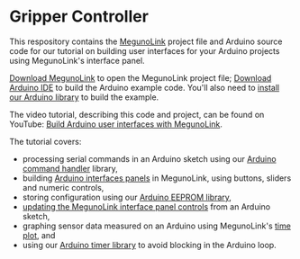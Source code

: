 # Gripper Controller

This respository contains the [MegunoLink](https://www.MegunoLink.com) project file and Arduino source code for 
our tutorial on building user interfaces for your Arduino projects using MegunoLink's interface panel. 

[Download MegunoLink](https://www.MegunoLink.com/download/) to open the MegunoLink project file; [Download Arduino IDE](https://www.arduino.cc/en/software) 
to build the Arduino example code. You'll also need to [install our Arduino library](https://www.megunolink.com/documentation/install/arduino-integration-setup/) to build the example. 

The video tutorial, describing this code and project, can be found on YouTube: [Build Arduino user interfaces with MegunoLink](https://www.YouTube.com).

The tutorial covers:
* processing serial commands in an Arduino sketch using our [Arduino command handler](https://www.megunolink.com/documentation/arduino-libraries/serial-command-handler/) library,
* building [Arduino interfaces panels](https://www.megunolink.com/documentation/interface-panel/) in MegunoLink, using buttons, sliders and numeric controls,
* storing configuration using our [Arduino EEPROM library](https://www.megunolink.com/documentation/arduino-libraries/eepromstore/),
* [updating the MegunoLink interface panel controls](https://www.megunolink.com/documentation/interface-panel/arduino-update-interface-panel/) from an Arduino sketch, 
* graphing sensor data measured on an Arduino using MegunoLink's [time plot](https://www.megunolink.com/documentation/plotting/), and
* using our [Arduino timer library](https://www.megunolink.com/documentation/arduino-libraries/arduino-timer/) to avoid blocking in the Arduino loop.

